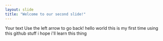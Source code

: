 ```yaml
---
layout: slide
title: "Welcome to our second slide!"
---
```

Your text
Use the left arrow to go back!
hello world
this is my first time 
using this github stuff
i hope i'll learn this thing
